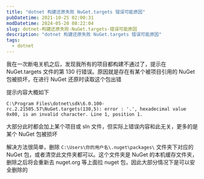 ```yaml
---
title: "dotnet 构建还原失败 NuGet.targets 错误可能原因"
pubDatetime: 2021-10-25 02:00:31
modDatetime: 2024-05-20 08:22:04
slug: dotnet-构建还原失败-NuGet.targets-错误可能原因
description: "dotnet 构建还原失败 NuGet.targets 错误可能原因"
tags:
  - dotnet
---
```





我在一次断电关机之后，发现我所有的项目都构建不通过了，提示在 NuGet.targets 文件的第 130 行错误。原因就是存在有某个被项目引用的 NuGet 包被损坏，在进行 NuGet 还原时读取这个包出错

<!--more-->


<!-- CreateTime:2021/10/25 10:00:31 -->

<!-- 发布 -->

提示内容大概如下

```
C:\Program Files\dotnet\sdk\6.0.100-rc.2.21505.57\NuGet.targets(130,5): error : '.', hexadecimal value 0x00, is an invalid character. Line 1, position 1.
```

大部分此时都会加上某个项目或 sln 文件，但实际上错误内容和此无关，更多的是某个 NuGet 包被损坏

解决方法很简单，删除 `C:\Users\你的用户名\.nuget\packages\` 文件夹下对应的 NuGet 包，或者清空此文件夹都可以。这个文件夹是 NuGet 的本机缓存文件夹，删除之后将会重新去 nuget.org 等上面拉 nuget 包，因此大部分情况下是可以安全删除的

